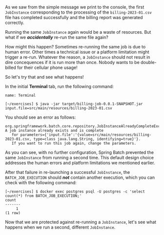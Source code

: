 As we saw from the simple message we print to the console, the first `JobInstance` corresponding to the processing of the `billing-2023-01.csv` file has completed successfully and the billing report was generated correctly.

Running the same `JobInstance` again would be a waste of resources. But what if we **_accidentally_** re-run the same file again?

How might this happen? Sometimes re-running the same job is due to human error. Other times a technical issue or a platform limitation might trigger a re-run. Whatever the reason, a `JobInstance` should not result in dire concequences if it is run more than once. Nobody wants to be double-billed for their cellular phone usage!

So let's try that and see what happens!

In the initial **Terminal** tab, run the following command:

```dashboard:open-dashboard
name: Terminal
```

```shell
[~/exercises] $ java -jar target/billing-job-0.0.1-SNAPSHOT.jar input.file=src/main/resources/billing-2023-01.csv
```

You should see an error as follows:

```shell
org.springframework.batch.core.repository.JobInstanceAlreadyCompleteException: A job instance already exists and is complete
   for parameters={'input.file':'{value=src/main/resources/billing-2023-01.csv, type=class java.lang.String, identifying=true}'}.
   If you want to run this job again, change the parameters.
```

As you can see, with no further configuration, Spring Batch prevented the same `JobInstance` from running a second time. This default design choice addresses the human errors and platform limitations we mentioned earlier.

After that failure in re-launching a successful `JobInstance`, the `BATCH_JOB_EXECUTION` should **_not_** contain another execution, which you can check with the following command:

```shell
[~/exercises] $ docker exec postgres psql -U postgres -c 'select count(*) from BATCH_JOB_EXECUTION;'
count
-------
     1
(1 row)
```

Now that we are protected against re-running a `JobInstance`, let's see what happens when we run a second, different `JobInstance`.
